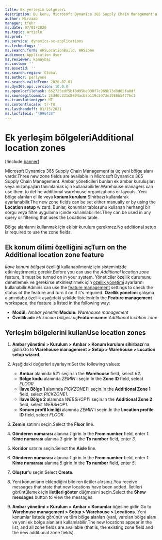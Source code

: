 ```yaml
---
title: Ek yerleşim bölgeleri
description: Bu konu, Microsoft Dynamics 365 Supply Chain Management'a eklenen yeni bölge bölgelerinin genel görünümünü sağlar .
author: Mirzaab
manager: tfehr
ms.date: 07/01/2020
ms.topic: article
ms.prod: ''
ms.service: dynamics-ax-applications
ms.technology: ''
ms.search.form: WHSLocationBuild, WHSZone
audience: Application User
ms.reviewer: kamaybac
ms.custom: ''
ms.assetid: ''
ms.search.region: Global
ms.author: perlynne
ms.search.validFrom: 2020-07-01
ms.dyn365.ops.version: 10.0.8
ms.openlocfilehash: 662725edf5bf8d95be038f7c989b73d8d05fa0df
ms.sourcegitcommit: 38d40c331c8894acb7b119c5073e3088b54776c1
ms.translationtype: HT
ms.contentlocale: tr-TR
ms.lasthandoff: 01/15/2021
ms.locfileid: "4996438"
---
```

# <a name="additional-location-zones"></a><span data-ttu-id="dd342-103">Ek yerleşim bölgeleri</span><span class="sxs-lookup"><span data-stu-id="dd342-103">Additional location zones</span></span>

[!include [banner](../includes/banner.md)]

<span data-ttu-id="dd342-104">Microsoft Dynamics 365 Supply Chain Management'ta üç yeni bölge alanı vardır.</span><span class="sxs-lookup"><span data-stu-id="dd342-104">Three new zone fields are available in Microsoft Dynamics 365 Supply Chain Management.</span></span> <span data-ttu-id="dd342-105">Ambar yöneticileri bunları ek ambar kuruluşları veya mizanpajları tanımlamak için kullanabilirler.</span><span class="sxs-lookup"><span data-stu-id="dd342-105">Warehouse managers can use them to define additional warehouse organizations or layouts.</span></span> <span data-ttu-id="dd342-106">Yeni bölge alanları el ile veya **konum kurulum** Sihirbazı kullanılarak ayarlanabilir.</span><span class="sxs-lookup"><span data-stu-id="dd342-106">The new zone fields can be set either manually or by using the **Location setup** wizard.</span></span> <span data-ttu-id="dd342-107">Bunlar, konumlar tablosunu kullanan herhangi bir sorgu veya filtre uygulama içinde kullanılabilirler.</span><span class="sxs-lookup"><span data-stu-id="dd342-107">They can be used in any query or filtering that uses the Locations table.</span></span>

<span data-ttu-id="dd342-108">Bölge alanlarını kullanmak için ek bir kurulum gerekmez.</span><span class="sxs-lookup"><span data-stu-id="dd342-108">No additional setup is required to use the zone fields.</span></span>

## <a name="turn-on-the-additional-location-zone-feature"></a><span data-ttu-id="dd342-109">Ek konum dilimi özelliğini aç</span><span class="sxs-lookup"><span data-stu-id="dd342-109">Turn on the Additional location zone feature</span></span>

<span data-ttu-id="dd342-110">*İlave konum bölgesi* özelliği kullanabilmeniz için sisteminizde etkinleştirmeniz gerekir.</span><span class="sxs-lookup"><span data-stu-id="dd342-110">Before you can use the *Additional location zone* feature, it must be turned on in your system.</span></span> <span data-ttu-id="dd342-111">Yöneticiler özellik durumunu denetlemek ve gerekirse etkinleştirmek için [özellik yönetimi](../../fin-ops-core/fin-ops/get-started/feature-management/feature-management-overview.md) ayarlarını kullanabilir.</span><span class="sxs-lookup"><span data-stu-id="dd342-111">Admins can use the [feature management](../../fin-ops-core/fin-ops/get-started/feature-management/feature-management-overview.md) settings to check the status of the feature and turn it on if it's required.</span></span> <span data-ttu-id="dd342-112">**Özellik yönetimi** çalışma alanındabu özellik aşağıdaki şekilde listelenir:</span><span class="sxs-lookup"><span data-stu-id="dd342-112">In the **Feature management** workspace, the feature is listed in the following way:</span></span>

- <span data-ttu-id="dd342-113">**Modül:** *Ambar yönetimi*</span><span class="sxs-lookup"><span data-stu-id="dd342-113">**Module:** *Warehouse management*</span></span>
- <span data-ttu-id="dd342-114">**Özellik adı:** *Ek konum bölgesi aç*</span><span class="sxs-lookup"><span data-stu-id="dd342-114">**Feature name:** *Additional location zone*</span></span>

## <a name="use-location-zones"></a><span data-ttu-id="dd342-115">Yerleşim bölgelerini kullan</span><span class="sxs-lookup"><span data-stu-id="dd342-115">Use location zones</span></span>

1. <span data-ttu-id="dd342-116">**Ambar yönetimi \> Kurulum \> Ambar \> Konum kurulum sihirbazı**'na gidin.</span><span class="sxs-lookup"><span data-stu-id="dd342-116">Go to **Warehouse management \> Setup \> Warehouse \> Location setup wizard**.</span></span>
2. <span data-ttu-id="dd342-117">Aşağıdaki değerleri ayarlayın:</span><span class="sxs-lookup"><span data-stu-id="dd342-117">Set the following values:</span></span>

    - <span data-ttu-id="dd342-118">**Ambar** alanında _62_'i seçin.</span><span class="sxs-lookup"><span data-stu-id="dd342-118">In the **Warehouse** field, select _62_.</span></span>
    - <span data-ttu-id="dd342-119">**Bölge kodu** alanında _ZEMİN_'i seçin.</span><span class="sxs-lookup"><span data-stu-id="dd342-119">In the **Zone ID** field, select _FLOOR_.</span></span>
    - <span data-ttu-id="dd342-120">**İlave Bölge 1** alanında _PICKZONE1_'i seçin.</span><span class="sxs-lookup"><span data-stu-id="dd342-120">In the **Additional Zone 1** field, select _PICKZONE1_.</span></span>
    - <span data-ttu-id="dd342-121">**İlave Bölge 2** alanında _WEBSHOP1_'i seçin.</span><span class="sxs-lookup"><span data-stu-id="dd342-121">In the **Additional Zone 2** field, select _WEBSHOP1_.</span></span>
    - <span data-ttu-id="dd342-122">**Konum profil kimliği** alanında _ZEMİN_'i seçin.</span><span class="sxs-lookup"><span data-stu-id="dd342-122">In the **Location profile ID** field, select _FLOOR_.</span></span>

3. <span data-ttu-id="dd342-123">**Zemin** satırını seçin.</span><span class="sxs-lookup"><span data-stu-id="dd342-123">Select the **Floor** line.</span></span>
4. <span data-ttu-id="dd342-124">**Gönderen numarası** alanına _1_ girin.</span><span class="sxs-lookup"><span data-stu-id="dd342-124">In the **From number** field, enter _1_.</span></span> <span data-ttu-id="dd342-125">**Kime numarası** alanına _3_ girin.</span><span class="sxs-lookup"><span data-stu-id="dd342-125">In the **To number** field, enter _3_.</span></span>
5. <span data-ttu-id="dd342-126">**Koridor** satırını seçin.</span><span class="sxs-lookup"><span data-stu-id="dd342-126">Select the **Aisle** line.</span></span>
6. <span data-ttu-id="dd342-127">**Gönderen numarası** alanına _1_ girin.</span><span class="sxs-lookup"><span data-stu-id="dd342-127">In the **From number** field, enter _1_.</span></span> <span data-ttu-id="dd342-128">**Kime numarası** alanına _5_ girin.</span><span class="sxs-lookup"><span data-stu-id="dd342-128">In the **To number** field, enter _5_.</span></span>
7. <span data-ttu-id="dd342-129">**Oluştur**'u seçin.</span><span class="sxs-lookup"><span data-stu-id="dd342-129">Select **Create**.</span></span>
8. <span data-ttu-id="dd342-130">Yeni konumların eklendiğini bildiren iletiler alırsınız.</span><span class="sxs-lookup"><span data-stu-id="dd342-130">You receive messages that state that new locations have been added.</span></span> <span data-ttu-id="dd342-131">İletileri görüntülemek için **iletileri göster** düğmesini seçin.</span><span class="sxs-lookup"><span data-stu-id="dd342-131">Select the **Show messages** button to view the messages.</span></span>
9. <span data-ttu-id="dd342-132">**Ambar yönetimi \> Kurulum \> Ambar \> Konumlar** öğesine gidin.</span><span class="sxs-lookup"><span data-stu-id="dd342-132">Go to **Warehouse management \> Setup \> Warehouse \> Locations**.</span></span> <span data-ttu-id="dd342-133">Yeni konumlar listede görünür ve tüm bölge alanları (yani, varolan bölge alanı ve yeni ek bölge alanları) kullanılabilir.</span><span class="sxs-lookup"><span data-stu-id="dd342-133">The new locations appear in the list, and all zone fields are available (that is, the existing zone field and the new additional zone fields).</span></span>
